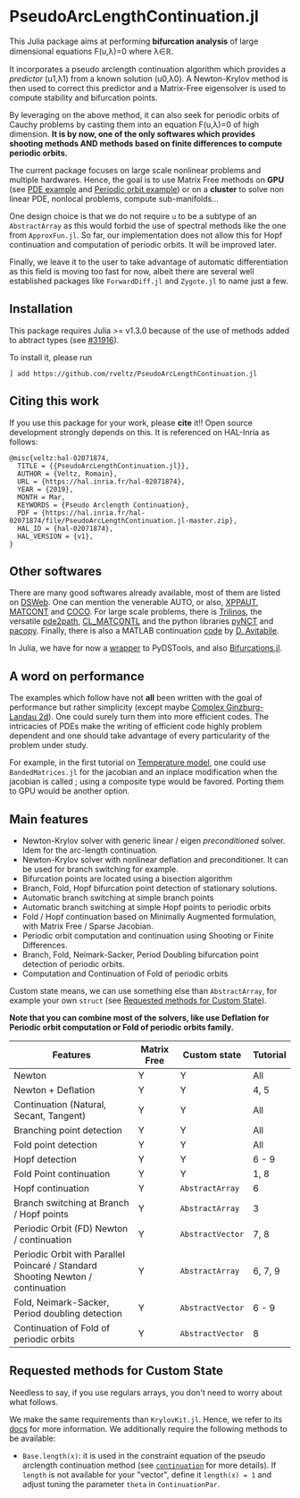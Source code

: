 # PseudoArcLengthContinuation.jl

This Julia package aims at performing **bifurcation analysis** of large dimensional equations F(u,λ)=0 where λ∈ℝ.  

It incorporates a pseudo arclength continuation algorithm which provides a *predictor* (u1,λ1) from a known solution (u0,λ0). A Newton-Krylov method is then used to correct this predictor and a Matrix-Free eigensolver is used to compute stability and bifurcation points.

By leveraging on the above method, it can also seek for periodic orbits of Cauchy problems by casting them into an equation F(u,λ)=0 of high dimension. **It is by now, one of the only softwares which provides shooting methods AND methods based on finite differences to compute periodic orbits.**

The current package focuses on large scale nonlinear problems and multiple hardwares. Hence, the goal is to use Matrix Free methods on **GPU** (see [PDE example](https://rveltz.github.io/PseudoArcLengthContinuation.jl/dev/tutorials2b/index.html#The-Swift-Hohenberg-equation-on-the-GPU-1) and [Periodic orbit example](https://rveltz.github.io/PseudoArcLengthContinuation.jl/dev/tutorialsCGL/#Continuation-of-periodic-orbits-on-the-GPU-(Advanced)-1)) or on a **cluster** to solve non linear PDE, nonlocal problems, compute sub-manifolds...

One design choice is that we do not require `u` to be a subtype of an `AbstractArray` as this would forbid the use of spectral methods like the one from `ApproxFun.jl`. So far, our implementation does not allow this for Hopf continuation and computation of periodic orbits. It will be improved later.

Finally, we leave it to the user to take advantage of automatic differentiation as this field is moving too fast for now, albeit there are several well established packages like `ForwardDiff.jl` and `Zygote.jl` to name just a few.

## Installation 

This package requires Julia >= v1.3.0 because of the use of methods added to abtract types (see [#31916](https://github.com/JuliaLang/julia/pull/31916)).

To install it, please run

`] add https://github.com/rveltz/PseudoArcLengthContinuation.jl`

## Citing this work
If you use this package for your work, please **cite** it!! Open source development strongly depends on this. It is referenced on HAL-Inria as follows:

```
@misc{veltz:hal-02071874,
  TITLE = {{PseudoArcLengthContinuation.jl}},
  AUTHOR = {Veltz, Romain},
  URL = {https://hal.inria.fr/hal-02071874},
  YEAR = {2019},
  MONTH = Mar,
  KEYWORDS = {Pseudo Arclength Continuation},
  PDF = {https://hal.inria.fr/hal-02071874/file/PseudoArcLengthContinuation.jl-master.zip},
  HAL_ID = {hal-02071874},
  HAL_VERSION = {v1},
}
```

## Other softwares

There are many good softwares already available, most of them are listed on [DSWeb](https://dsweb.siam.org/Software). One can mention the venerable AUTO, or also, [XPPAUT](http://www.math.pitt.edu/~bard/xpp/xpp.html), [MATCONT](http://www.matcont.ugent.be/) and [COCO](https://sourceforge.net/projects/cocotools/). For large scale problems, there is [Trilinos](https://trilinos.org/), the versatile [pde2path](http://www.staff.uni-oldenburg.de/hannes.uecker/pde2path/), [CL_MATCONTL](https://github.com/careljonkhout/cl_matcontL) and the python libraries [pyNCT](https://pypi.org/project/PyNCT/) and [pacopy](https://github.com/nschloe/pacopy). Finally, there is also a MATLAB continuation [code](https://www.dropbox.com/s/inqwpl0mp7o1oy0/AvitabileICMNS2016Workshop.zip?dl=0) by [D. Avitabile](https://www.maths.nottingham.ac.uk/plp/pmzda/index.html).


In Julia, we have for now a [wrapper](https://github.com/JuliaDiffEq/PyDSTool.jl) to PyDSTools, and also [Bifurcations.jl](https://github.com/tkf/Bifurcations.jl).

## A word on performance

The examples which follow have not **all** been written with the goal of performance but rather simplicity (except maybe [Complex Ginzburg-Landau 2d](@ref)). One could surely turn them into more efficient codes. The intricacies of PDEs make the writing of efficient code highly problem dependent and one should take advantage of every particularity of the problem under study.

For example, in the first tutorial on [Temperature model](@ref), one could use `BandedMatrices.jl` for the jacobian and an inplace modification when the jacobian is called ; using a composite type would be favored. Porting them to GPU would be another option.

## Main features

- Newton-Krylov solver with generic linear / eigen *preconditioned* solver. Idem for the arc-length continuation.
- Newton-Krylov solver with nonlinear deflation and preconditioner. It can be used for branch switching for example.
- Bifurcation points are located using a bisection algorithm
- Branch, Fold, Hopf bifurcation point detection of stationary solutions.
- Automatic branch switching at simple branch points
- Automatic branch switching at simple Hopf points to periodic orbits
- Fold / Hopf continuation based on Minimally Augmented formulation, with Matrix Free / Sparse Jacobian.
- Periodic orbit computation and continuation using Shooting or Finite Differences.
- Branch, Fold, Neimark-Sacker, Period Doubling bifurcation point detection of periodic orbits.
- Computation and Continuation of Fold of periodic orbits

Custom state means, we can use something else than `AbstractArray`, for example your own `struct` (see [Requested methods for Custom State](@ref)). 

**Note that you can combine most of the solvers, like use Deflation for Periodic orbit computation or Fold of periodic orbits family.**

|Features|Matrix Free|Custom state| Tutorial |
|---|---|---|---|
| Newton | Y | Y | All |
| Newton + Deflation| Y | Y | 4, 5|
| Continuation (Natural, Secant, Tangent) | Y | Y | All |
| Branching point detection | Y | Y | All |
| Fold point detection | Y | Y | All |
| Hopf detection | Y | Y | 6 - 9 |
| Fold Point continuation | Y | Y | 1, 8 |
| Hopf continuation | Y | `AbstractArray` | 6 |
| Branch switching at Branch / Hopf points | Y | `AbstractArray` | 3 |
| Periodic Orbit (FD) Newton / continuation | Y | `AbstractVector` | 7, 8 |
| Periodic Orbit with Parallel Poincaré / Standard Shooting Newton / continuation | Y | `AbstractArray` |  6, 7, 9 |
| Fold, Neimark-Sacker, Period doubling detection | Y | `AbstractVector` | 6 - 9  |
| Continuation of Fold of periodic orbits | Y | `AbstractVector` | 8 |


## Requested methods for Custom State
Needless to say, if you use regulars arrays, you don't need to worry about what follows.

We make the same requirements than `KrylovKit.jl`. Hence, we refer to its [docs](https://jutho.github.io/KrylovKit.jl/stable/#Package-features-and-alternatives-1) for more information. We additionally require the following methods to be available:

- `Base.length(x)`: it is used in the constraint equation of the pseudo arclength continuation method (see [`continuation`](@ref) for more details). If `length` is not available for your "vector", define it `length(x) = 1` and adjust tuning the parameter `theta` in `ContinuationPar`.